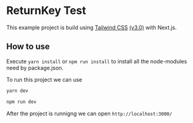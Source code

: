 # ReturnKey Test

This example project is build using [Tailwind CSS](https://tailwindcss.com/) [(v3.0)](https://tailwindcss.com/blog/tailwindcss-v3) with Next.js.


## How to use

Execute `yarn install` or `npm run install` to install all the node-modules need by package.json.

To run this project we can use

```bash
yarn dev
```

```bash
npm run dev
```

After the project is runnigng we can open `http://localhost:3000/`
